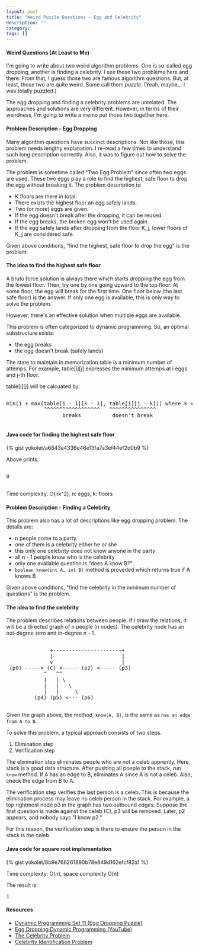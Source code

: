 ```yaml
---
layout: post
title: "Weird Puzzle Questions - Egg and Celebrity"
description: ""
category: 
tags: []
---
```


#### Weird Questions (At Least to Me) ####

I'm going to write about two weird algorithm problems.
One is so-called egg dropping, another is finding a celebrity.
I see these two problems here and there.
From that, I guess those two are famous algorithm questions.
But, at least, those two are quite weird.
Some call them *puzzle*. (Yeah, maybe... I was totally puzzled.)



The egg dropping and finding a celebrity problems are unrelated.
The approaches and solutions are very different.
However, in terms of their weirdness,
I'm going to write a memo put those two together here.


#### Problem Description - Egg Dropping ####

Many algorithm questions have succinct descriptions.
Not like those, this problem needs lengthy explanation.
I re-read a few times to understand such long description correctly.
Also, it was to figure out how to solve the problem.

The problem is sometime called "Two Egg Problem" since often *two* eggs are used.
These two eggs play a role to find the highest, safe floor to drop the egg without breaking it.
The problem description is:

- K floors are there in total.
- There exists the highest floor an egg safely lands.
- Two (or more) eggs are given.
- If the egg doesn't break after the dropping, it can be reused.
- If the egg breaks, the broken egg won't be used again.
- If the egg safely lands after dropping from the floor K_j, lower floors of K_j are considered safe.

Given above conditions, "find the highest, safe floor to drop the egg" is the problem.


#### The idea to find the highest safe floor ####

A bruto force solution is always there which starts dropping the egg from the lowest floor.
Then, try one by one going upward to the top floor.
At some floor, the egg will break for the first time.
One floor below (the last safe floor) is the answer.
If only one egg is available, this is only way to solve the problem.

However, there's an effective solution when multiple eggs are available.

This problem is often categorized to dynamic programming.
So, an optimal substructure exists:

- the egg breaks
- the egg doesn't break (safely lands)

The state to maintain in memorization table is a minimum number of attemps.
For example, table[i][j] expresses the minimum attemps at i eggs and j-th floor.


table[i][j] will be calcuated by:

<pre>

min(1 + max(table[i - 1][k - 1], table[i][j - k])) where k = 1 to j
            ^^^^^^^^^^^^^^^^^^   ^^^^^^^^^^^^^^^
                  breaks          doesn't break

</pre>


#### Java code for finding the highest safe floor ####

{% gist yokolet/a6843a4336e46e13fa7a3ef44ef2d0b9 %}

Above prints:

<pre>

8

</pre>

Time complexity: O(nk^2), n: eggs, k: floors




#### Problem Description - Finding a Celebrity ####

This problem also has a lot of descriptions like egg dropping problem.
The details are:

- n people come to a party
- one of them is a celebrity either he or she
- this only one celebrity does not know anyone in the party
- all n - 1 people know who is the celebrity
- only one available question is "does A know B?"
- `boolean know(int A, int B)` method is proveded which returns true if A knows B


Given above conditions, "find the celebrity in the minimum
number of questions" is the problem.


#### The idea to find the celebrity ####

The problem describes relations between people.
If I draw the relations, it will be a directed graph of n people (n nodes).
The celebrity node has an out-degree zero and in-degree n - 1.

<pre>

              +----------------------+
              |                      |
              v                      |
 (p0) -----> (C) <----- (p2) <----- (p3)
            ^   ^^
            |   | \
            |   |   \
            |   |     \
         (p4) (p5) <--- (p6)

</pre>

Given the graph above, the method, `know(A, B)`, is the same as `has an edge from A to B`.

To solve this problem, a typical approach consists of two steps.

1. Elimination step
2. Verification step

The elimination step eliminates people who are not a celeb apprently.
Here, stack is a good data structure.
After pushing all poeple to the stack, run `know` method.
If A has an edge to B, eliminates A since A is not a celeb.
Also, check the edge from B to A.


The verification step verifies the last person is a celeb.
This is because the elimination process may leave no celeb person in the stack.
For example, a top rightmost node p3 in the graph has two outbound edges.
Suppose the first question is made against the celeb (C), p3 will be removed.
Later, p2 appears, and nobody says "I know p2." 

For this reason, the verification step is there to
ensure the person in the stack is the celeb.


#### Java code for square root implementation ####

{% gist yokolet/8b9e766261890b78e849d162efcf82a1 %}

Time complexity: O(n), space complexity O(n)

The result is:

<pre>
1
</pre>


#### Resources ####

- [Dynamic Programming Set 11 (Egg Dropping Puzzle)](http://www.geeksforgeeks.org/dynamic-programming-set-11-egg-dropping-puzzle/)
- [Egg Dropping Dynamic Programming (YouTube)](https://www.youtube.com/watch?v=3hcaVyX00_4)
- [The Celebrity Problem](http://www.geeksforgeeks.org/the-celebrity-problem/)
- [Celebrity Identification Problem](https://www.cs.princeton.edu/courses/archive/spring13/cos423/problem0-1.pdf)
